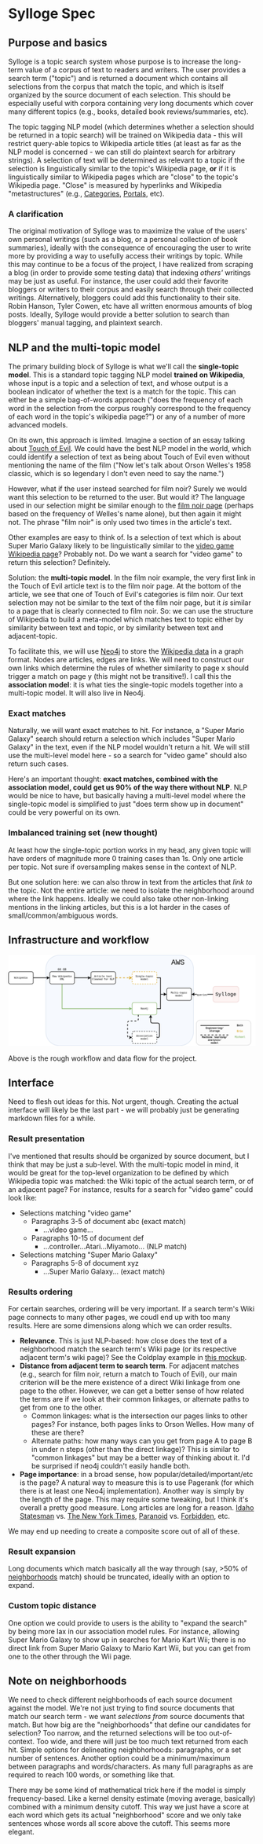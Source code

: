 # Sylloge Spec

## Purpose and basics

Sylloge is a topic search system whose purpose is to increase the long-term value of a corpus of text to readers and writers. The user provides a search term ("topic") and is returned a document which contains all selections from the corpus that match the topic, and which is itself organized by the source document of each selection. This should be especially useful with corpora containing very long documents which cover many different topics (e.g., books, detailed book reviews/summaries, etc).

The topic tagging NLP model (which determines whether a selection should be returned in a topic search) will be trained on Wikipedia data - this will restrict query-able topics to Wikipedia article titles (at least as far as the NLP model is concerned - we can still do plaintext search for arbitrary strings). A selection of text will be determined as relevant to a topic if the selection is linguistically similar to the topic's Wikipedia page, **or** if it is linguistically similar to Wikipedia pages which are "close" to the topic's Wikipedia page. "Close" is measured by hyperlinks and Wikipedia "metastructures" (e.g., [Categories](https://en.wikipedia.org/wiki/Category:2007_video_games), [Portals](https://en.wikipedia.org/wiki/Portal:History), etc).

### A clarification

The original motivation of Sylloge was to maximize the value of the users' own personal writings (such as a blog, or a personal collection of book summaries), ideally with the consequence of encouraging the user to write more by providing a way to usefully access their writings by topic. While this may continue to be a focus of the project, I have realized from scraping a blog (in order to provide some testing data) that indexing _others'_ writings may be just as useful. For instance, the user could add their favorite bloggers or writers to their corpus and easily search through their collected writings. Alternatively, bloggers could add this functionality to their site. Robin Hanson, Tyler Cowen, etc have all written enormous amounts of blog posts. Ideally, Sylloge would provide a better solution to search than bloggers' manual tagging, and plaintext search.

## NLP and the multi-topic model

The primary building block of Sylloge is what we'll call the **single-topic model**. This is a standard topic tagging NLP model **trained on Wikipedia**, whose input is a topic and a selection of text, and whose output is a boolean indicator of whether the text is a match for the topic. This can either be a simple bag-of-words approach ("does the frequency of each word in the selection from the corpus roughly correspond to the frequency of each word in the topic's wikipedia page?") or any of a number of more advanced models.

On its own, this approach is limited. Imagine a section of an essay talking about [Touch of Evil](https://en.wikipedia.org/wiki/Touch_of_Evil). We could have the best NLP model in the world, which could identify a selection of text as being about Touch of Evil even without mentioning the name of the film ("Now let's talk about Orson Welles's 1958 classic, which is so legendary I don't even need to say the name.")

However, what if the user instead searched for film noir? Surely we would want this selection to be returned to the user. But would it? The language used in our selection might be similar enough to the [film noir page](https://en.wikipedia.org/wiki/Film_noir) (perhaps based on the frequency of Welles's name alone), but then again it might not. The phrase "film noir" is only used two times in the article's text.

Other examples are easy to think of. Is a selection of text which is about Super Mario Galaxy likely to be linguistically similar to the [video game Wikipedia page](https://en.wikipedia.org/wiki/Video_game)? Probably not. Do we want a search for "video game" to return this selection? Definitely.

Solution: the **multi-topic model**. In the film noir example, the very first link in the Touch of Evil article text is to the film noir page. At the bottom of the article, we see that one of Touch of Evil's categories is film noir. Our text selection may not be similar to the text of the film noir page, but it *is* similar to a page that is clearly connected to film noir. So: we can use the structure of Wikipedia to build a meta-model which matches text to topic either by similarity between text and topic, or by similarity between text and adjacent-topic.

To facilitate this, we will use [Neo4j](https://en.wikipedia.org/wiki/Neo4j) to store the [Wikipedia data](https://en.wikipedia.org/wiki/Wikipedia:Database_download) in a graph format. Nodes are articles, edges are links. We will need to construct our own links which determine the rules of whether similarity to page x should trigger a match on page y (this might not be transitive!). I call this the **association model**: it is what ties the single-topic models together into a multi-topic model. It will also live in Neo4j.

### Exact matches

Naturally, we will want exact matches to hit. For instance, a "Super Mario Galaxy" search should return a selection which includes "Super Mario Galaxy" in the text, even if the NLP model wouldn't return a hit. We will still use the multi-level model here - so a search for "video game" should also return such cases.

Here's an important thought: **exact matches, combined with the association model, could get us 90% of the way there without NLP**. NLP would be nice to have, but basically having a multi-level model where the single-topic model is simplified to just "does term show up in document" could be very powerful on its own.

### Imbalanced training set (new thought)

At least how the single-topic portion works in my head, any given topic will have orders of magnitude more 0 training cases than 1s. Only one article per topic. Not sure if oversampling makes sense in the context of NLP.

But one solution here: we can also throw in text from the articles that _link to_ the topic. Not the entire article: we need to isolate the neighborhood around where the link happens. Ideally we could also take other non-linking mentions in the linking articles, but this is a lot harder in the cases of small/common/ambiguous words.

## Infrastructure and workflow

![Infrastructure and workflow 1](images/infra-1.png)

Above is the rough workflow and data flow for the project.

## Interface

Need to flesh out ideas for this. Not urgent, though. Creating the actual interface will likely be the last part - we will probably just be generating markdown files for a while.

### Result presentation

I've mentioned that results should be organized by source document, but I think that may be just a sub-level. With the multi-topic model in mind, it would be great for the top-level organization to be defined by which Wikipedia topic was matched: the Wiki topic of the actual search term, or of an adjacent page? For instance, results for a search for "video game" could look like:

- Selections matching "video game"
  - Paragraphs 3-5 of document abc (exact match)
    - ...video game...
  - Paragraphs 10-15 of document def
    - ...controller...Atari...Miyamoto... (NLP match)
- Selections matching "Super Mario Galaxy"
  - Paragraphs 5-8 of document xyz
    - ...Super Mario Galaxy... (exact match)

### Results ordering

For certain searches, ordering will be very important. If a search term's Wiki page connects to many other pages, we coudl end up with too many results. Here are some dimensions along which we can order results.

- **Relevance**. This is just NLP-based: how close does the text of a neighborhood match the search term's Wiki page (or its respective adjacent term's wiki page)? See the Coldplay example in [this mockup](mockup.md).
- **Distance from adjacent term to search term**. For adjacent matches (e.g., search for film noir, return a match to Touch of Evil), our main criterion will be the mere existence of a direct Wiki linkage from one page to the other. However, we can get a better sense of how related the terms are if we look at their common linkages, or alternate paths to get from one to the other.
  - Common linkages: what is the intersection our pages links to other pages? For instance, both pages links to Orson Welles. How many of these are there?
  - Alternate paths: how many ways can you get from page A to page B in under n steps (other than the direct linkage)? This is similar to "common linkages" but may be a better way of thinking about it. I'd be surprised if neo4j couldn't easily handle both. 
- **Page importance**: in a broad sense, how popular/detailed/important/etc is the page? A natural way to measure this is to use Pagerank (for which there is at least one Neo4j implementation). Another way is simply by the length of the page. This may require some tweaking, but I think it's overall a pretty good measure. Long articles are long for a reason. [Idaho Statesman](https://en.wikipedia.org/wiki/Idaho_Statesman) vs. [The New York Times](https://en.wikipedia.org/wiki/The_New_York_Times), [Paranoid](https://en.wikipedia.org/wiki/Paranoid_(album)) vs. [Forbidden](https://en.wikipedia.org/wiki/Forbidden_(Black_Sabbath_album)), etc.

We may end up needing to create a composite score out of all of these.

### Result expansion

Long documents which match basically all the way through (say, >50% of [neighborhoods](#note-on-neighborhoods) match) should be truncated, ideally with an option to expand. 

### Custom topic distance

One option we could provide to users is the ability to "expand the search" by being more lax in our association model rules. For instance, allowing Super Mario Galaxy to show up in searches for Mario Kart Wii; there is no direct link from Super Mario Galaxy to Mario Kart Wii, but you can get from one to the other through the Wii page.

## Note on neighborhoods

We need to check different neighborhoods of each source document against the model. We're not just trying to find source documents that match our search term - we want _selections from_ source documents that match. But how big are the "neighborhoods" that define our candidates for selection? Too narrow, and the returned selections will be too out-of-context. Too wide, and there will just be too much text returned from each hit. Simple options for delineating neighbhorhoods: paragraphs, or a set number of sentences.  Another option could be a minimum/maximum between paragraphs and words/characters. As many full paragraphs as are required to reach 100 words, or something like that.

There may be some kind of mathematical trick here if the model is simply frequency-based. Like a kernel density estimate (moving average, basically) combined with a minimum density cutoff. This way we just have a score at each word which gets its actual "neighborhood" score and we only take sentences whose words all score above the cutoff. This seems more elegant.
